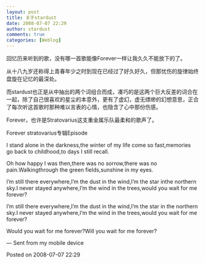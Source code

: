 ```yaml
---
layout: post
title: 关于stardust
date: 2008-07-07 22:29
author: stardust
comments: true
categories: [Weblog]
---
```

回忆历来听到的歌，没有哪一首歌能像Forever一样让我久久不能放下的了。

从十八九岁还称得上青春年少之时到现在已经过了好久好久，但那忧伤的旋律始终盘旋在记忆的最深处。

而stardust也正是从中抽出的两个词组合而成，凑巧的是这两个巨大反差的词合在一起，除了自己很喜欢的星尘的本意外，更有了虚幻，虚无缥缈的幻想意思，正合了每次听这首歌时那种难以言表的心情，也隐含了心中那份伤感。

Forever，也许是Stratovarius这支重金属乐队最柔和的歌声了。

Forever stratovarius专辑Episode

I stand alone in the darkness,the winter of my life come so fast,memories go back to childhood,to days I still recall.

Oh how happy I was then,there was no sorrow,there was no pain.Walkingthrough the green fields,sunshine in my eyes.

I’m still there everywhere,I’m the dust in the wind,I’m the star inthe northern sky.I never stayed anywhere,I’m the wind in the trees,would you wait for me forever?

I’m still there everywhere,I’m the dust in the wind,I’m the star in the northern sky.I never stayed anywhere,I’m the wind in the trees,would you wait for me forever?

Would you wait for me forever?Will you wait for me forever?

— Sent from my mobile device

Posted on 2008-07-07 22:29

